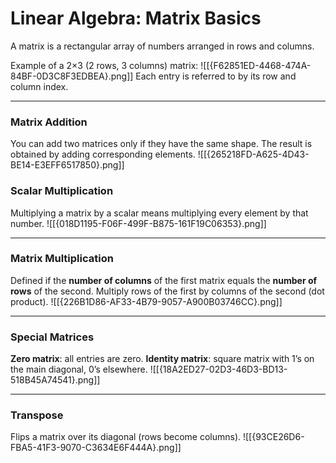 # Linear Algebra: Matrix Basics

A matrix is a rectangular array of numbers arranged in rows and columns.

Example of a 2×3 (2 rows, 3 columns) matrix:
	![[{F62851ED-4468-474A-84BF-0D3C8F3EDBEA}.png]]
Each entry is referred to by its row and column index.

---

### Matrix Addition

You can add two matrices only if they have the same shape.
The result is obtained by adding corresponding elements.
![[{265218FD-A625-4D43-BE14-E3EFF6517850}.png]]
### Scalar Multiplication

Multiplying a matrix by a scalar means multiplying every element by that number.
![[{018D1195-F06F-499F-B875-161F19C06353}.png]]

---

### Matrix Multiplication

Defined if the **number of columns** of the first matrix equals the **number of rows** of the second.
Multiply rows of the first by columns of the second (dot product).
![[{226B1D86-AF33-4B79-9057-A900B03746CC}.png]]

---

### Special Matrices

**Zero matrix**: all entries are zero.
**Identity matrix**​: square matrix with 1’s on the main diagonal, 0’s elsewhere.
![[{18A2ED27-02D3-46D3-BD13-518B45A74541}.png]]

---

### Transpose

Flips a matrix over its diagonal (rows become columns).
![[{93CE26D6-FBA5-41F3-9070-C3634E6F444A}.png]]

